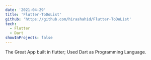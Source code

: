 ```yaml
---
date: '2021-04-29'
title: 'Flutter-ToDoList'
github: 'https://github.com/hirashahid/Flutter-ToDoList'
tech:
  - Flutter
  - Dart
showInProjects: false
---
```


The Great App built in flutter; Used Dart as Programming Language.

